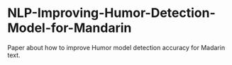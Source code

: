 # NLP-Improving-Humor-Detection-Model-for-Mandarin

Paper about how to improve Humor model detection accuracy for Madarin text.
